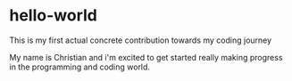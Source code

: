 # hello-world
This is my first actual concrete contribution towards my coding journey

My name is Christian and i'm excited to get started really making progress in the programming and coding world.
